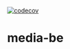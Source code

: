 [![codecov](https://codecov.io/gh/taller2-grupo10/media-be/branch/main/graph/badge.svg?token=HLTDNJOJX5)](https://codecov.io/gh/taller2-grupo10/media-be)

# media-be
